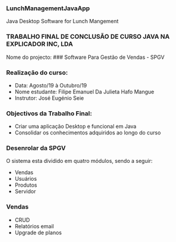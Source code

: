 ### LunchManagementJavaApp
Java Desktop Software for Lunch Mangement


### TRABALHO FINAL DE CONCLUSÃO DE CURSO JAVA NA EXPLICADOR INC, LDA
Nome do projecto: ### Software Para Gestão de Vendas - SPGV

### Realização do curso:

* Data: Agosto/19  à Outubro/19 
* Nome estudante: Filipe Emanuel Da Julieta Hafo Mangue
* Instrutor: José Eugénio Seie

### Objectivos da Trabalho Final:
* Criar uma aplicação Desktop e funcional em Java
* Consolidar os conhecimentos adquiridos ao longo do curso

### Desenrolar da SPGV
O sistema esta dividido em quatro módulos, sendo a seguir:
- Vendas
- Usuários
- Produtos
- Servidor

### Vendas
- CRUD
- Relatórios email
- Upgrade de planos
